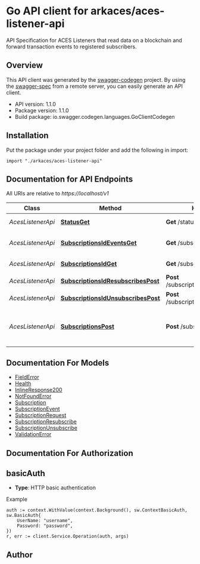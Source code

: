 # Go API client for arkaces/aces-listener-api

API Specification for ACES Listeners that read data on a blockchain and forward transaction events to registered subscribers. 

## Overview
This API client was generated by the [swagger-codegen](https://github.com/swagger-api/swagger-codegen) project.  By using the [swagger-spec](https://github.com/swagger-api/swagger-spec) from a remote server, you can easily generate an API client.

- API version: 1.1.0
- Package version: 1.1.0
- Build package: io.swagger.codegen.languages.GoClientCodegen

## Installation
Put the package under your project folder and add the following in import:
```golang
import "./arkaces/aces-listener-api"
```

## Documentation for API Endpoints

All URIs are relative to *https://localhost/v1*

Class | Method | HTTP request | Description
------------ | ------------- | ------------- | -------------
*AcesListenerApi* | [**StatusGet**](docs/AcesListenerApi.md#statusget) | **Get** /status | Get Health of node.
*AcesListenerApi* | [**SubscriptionsIdEventsGet**](docs/AcesListenerApi.md#subscriptionsideventsget) | **Get** /subscriptions/{id}/events | List Subscription Events
*AcesListenerApi* | [**SubscriptionsIdGet**](docs/AcesListenerApi.md#subscriptionsidget) | **Get** /subscriptions/{id} | Gets Subscription
*AcesListenerApi* | [**SubscriptionsIdResubscribesPost**](docs/AcesListenerApi.md#subscriptionsidresubscribespost) | **Post** /subscriptions/{id}/resubscribes | Create a Resubscribe.
*AcesListenerApi* | [**SubscriptionsIdUnsubscribesPost**](docs/AcesListenerApi.md#subscriptionsidunsubscribespost) | **Post** /subscriptions/{id}/unsubscribes | Create an Unsubscription.
*AcesListenerApi* | [**SubscriptionsPost**](docs/AcesListenerApi.md#subscriptionspost) | **Post** /subscriptions | Registers a subscriber node to receive blockchain events.


## Documentation For Models

 - [FieldError](docs/FieldError.md)
 - [Health](docs/Health.md)
 - [InlineResponse200](docs/InlineResponse200.md)
 - [NotFoundError](docs/NotFoundError.md)
 - [Subscription](docs/Subscription.md)
 - [SubscriptionEvent](docs/SubscriptionEvent.md)
 - [SubscriptionRequest](docs/SubscriptionRequest.md)
 - [SubscriptionResubscribe](docs/SubscriptionResubscribe.md)
 - [SubscriptionUnsubscribe](docs/SubscriptionUnsubscribe.md)
 - [ValidationError](docs/ValidationError.md)


## Documentation For Authorization

## basicAuth
- **Type**: HTTP basic authentication

Example
```golang
auth := context.WithValue(context.Background(), sw.ContextBasicAuth, sw.BasicAuth{
	UserName: "username",
	Password: "password",
})
r, err := client.Service.Operation(auth, args)
```

## Author



